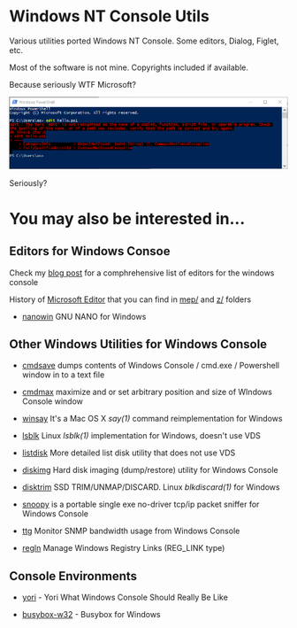 # Windows NT Console Utils

Various utilities ported Windows NT Console. 
Some editors, Dialog, Figlet, etc.


Most of the software is not mine. 
Copyrights included if available.

Because seriously WTF Microsoft?

![Screenshot](edit.png)

Seriously?

# You may also be interested in...

## Editors for Windows Consoe

Check my [blog post](https://virtuallyfun.com/wordpress/2018/02/15/wanted-console-text-editor-for-windows/) for a comphrehensive list of editors for the windows console

History of [Microsoft Editor](https://virtuallyfun.com/wordpress/2018/03/11/microsoft-editor/) that you can find in [mep/](mep/) and [z/](z/) folders

* [nanowin](https://github.com/lhmouse/nano-win) GNU NANO for Windows

## Other Windows Utilities for Windows Console

* [cmdsave](https://github.com/tenox7/cmdsave) dumps contents of Windows Console / cmd.exe / Powershell window in to a text file

* [cmdmax](https://github.com/tenox7/cmdmax) maximize and or set arbitrary position and size of WIndows Console window

* [winsay](https://github.com/tenox7/winsay) It's a Mac OS X *say(1)* command reimplementation for Windows

* [lsblk](https://github.com/tenox7/lsblk) Linux *lsblk(1)* implementation for Windows, doesn't use VDS

* [listdisk](https://github.com/tenox7/listdisk) More detailed list disk utility that does not use VDS

* [diskimg](https://github.com/tenox7/diskimg) Hard disk imaging (dump/restore) utility for Windows Console

* [disktrim](https://github.com/tenox7/diskimg) SSD TRIM/UNMAP/DISCARD. Linux *blkdiscard(1)* for Windows

* [snoopy](https://github.com/tenox7/snoopy) is a portable single exe no-driver tcp/ip packet sniffer for Windows Console

* [ttg](https://github.com/tenox7/ttg) Monitor SNMP bandwidth usage from Windows Console

* [regln](https://github.com/tenox7/regln) Manage Windows Registry Links (REG_LINK type)

## Console Environments

* [yori](http://www.malsmith.net/yori/) - Yori What Windows Console Should Really Be Like

* [busybox-w32](https://frippery.org/busybox/) - Busybox for Windows
